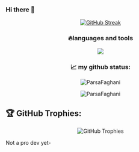### Hi there 👋

<p align="center">
  <a href="https://github.com/ParsaFaghani">
    <img src="https://streak-stats.demolab.com/?user=ParsaFaghani&theme=radical" alt="GitHub Streak" />
  </a>
</p>

<h3 align="center">🔥languages and tools</h3>
<p align="center">
  <a href="https://skillicons.dev">
    <img src="https://skillicons.dev/icons?i=python,cpp,django,godot,rust,postgresql,sqlite&perline=3" />
  </a>
</p>

<h3 align="center">📈 my github status:</h3>
<p align="center"><img src="https://github-readme-stats.vercel.app/api/top-langs?username=ParsaFaghani&show_icons=true&locale=en&layout=compact&theme=highcontrast" alt="ParsaFaghani"/></p>

<p align="center"> <img src="https://github-readme-stats.vercel.app/api?username=ParsaFaghani&show_icons=true&theme=highcontrast" alt="ParsaFaghani" /> </p>


## 🏆 GitHub Trophies:
<p align="center">
  <img src="https://github-profile-trophy.vercel.app/?username=TechShreyash&theme=radical&no-frame=false&no-bg=false&margin-w=4" alt="GitHub Trophies" />
</p>

Not a pro dev yet-
